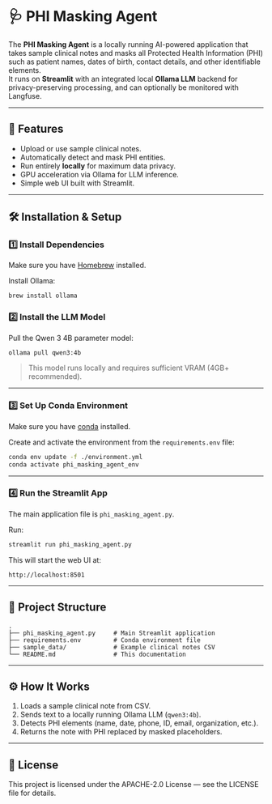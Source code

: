 # 🩺 PHI Masking Agent

The **PHI Masking Agent** is a locally running AI-powered application that takes sample clinical notes and masks all Protected Health Information (PHI) such as patient names, dates of birth, contact details, and other identifiable elements.  
It runs on **Streamlit** with an integrated local **Ollama LLM** backend for privacy-preserving processing, and can optionally be monitored with Langfuse.

---

## 🚀 Features
- Upload or use sample clinical notes.
- Automatically detect and mask PHI entities.
- Run entirely **locally** for maximum data privacy.
- GPU acceleration via Ollama for LLM inference.
- Simple web UI built with Streamlit.

---

## 🛠️ Installation & Setup

### 1️⃣ Install Dependencies
Make sure you have [Homebrew](https://brew.sh/) installed.

Install Ollama:
```bash
brew install ollama
```

### 2️⃣ Install the LLM Model
Pull the Qwen 3 4B parameter model:
```bash
ollama pull qwen3:4b
```

> This model runs locally and requires sufficient VRAM (4GB+ recommended).

---

### 3️⃣ Set Up Conda Environment
Make sure you have [conda](https://docs.conda.io/en/latest/) installed.

Create and activate the environment from the `requirements.env` file:
```bash
conda env update -f ./environment.yml
conda activate phi_masking_agent_env
```

---

### 4️⃣ Run the Streamlit App
The main application file is `phi_masking_agent.py`.

Run:
```bash
streamlit run phi_masking_agent.py
```

This will start the web UI at:
```
http://localhost:8501
```

---

## 📂 Project Structure
```
.
├── phi_masking_agent.py     # Main Streamlit application
├── requirements.env         # Conda environment file
├── sample_data/             # Example clinical notes CSV
└── README.md                # This documentation
```

---

## ⚙️ How It Works
1. Loads a sample clinical note from CSV.
2. Sends text to a locally running Ollama LLM (`qwen3:4b`).
3. Detects PHI elements (name, date, phone, ID, email, organization, etc.).
4. Returns the note with PHI replaced by masked placeholders.

---

## 📜 License
This project is licensed under the APACHE-2.0 License — see the LICENSE file for details.
